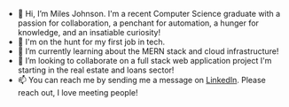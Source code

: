 - 👋 Hi, I’m Miles Johnson.  I'm a recent Computer Science graduate with a passion for collaboration, a penchant for automation, a hunger for knowledge, and an insatiable curiosity!
- 👀 I'm on the hunt for my first job in tech.
- 🌱 I’m currently learning about the MERN stack and cloud infrastructure!
- 💞️ I’m looking to collaborate on a full stack web application project I'm starting in the real estate and loans sector!
- 📫 You can reach me by sending me a message on [LinkedIn](https://www.linkedin.com/in/milesgjohnson/).  Please reach out, I love meeting people!

<!---
milesgarrick/milesgarrick is a ✨ special ✨ repository because its `README.md` (this file) appears on your GitHub profile.
You can click the Preview link to take a look at your changes.
--->
